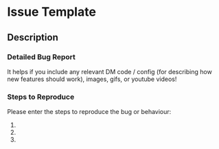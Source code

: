 # Issue Template

## Description

### Detailed Bug Report
It helps if you include any relevant DM code / config (for describing how new features should work), images, gifs, or youtube videos!

### Steps to Reproduce
Please enter the steps to reproduce the bug or behaviour:  

1.
2.
3.

